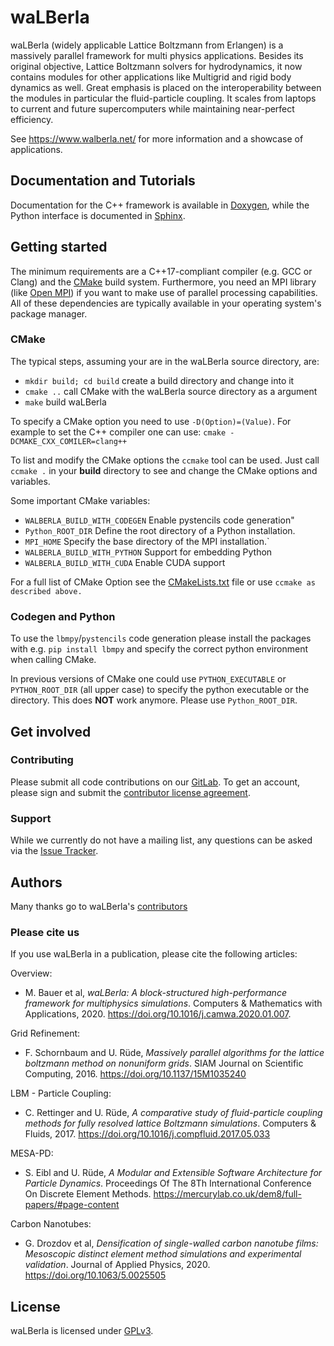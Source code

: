 # waLBerla

waLBerla (widely applicable Lattice Boltzmann from Erlangen) is a massively parallel framework for multi physics applications. Besides its
original objective, Lattice Boltzmann solvers for hydrodynamics, it now contains modules for other applications like Multigrid and rigid
body dynamics as well. Great emphasis is placed on the interoperability between the modules in particular the fluid-particle coupling. It
scales from laptops to current and future supercomputers while maintaining near-perfect efficiency.

See https://www.walberla.net/ for more information and a showcase of applications.

## Documentation and Tutorials

Documentation for the C++ framework is available in
[Doxygen](http://walberla.net/doxygen/index.html), while the Python interface is documented
in [Sphinx](http://walberla.net/sphinx/index.html).

## Getting started

The minimum requirements are a C++17-compliant compiler (e.g. GCC or Clang)
and the [CMake](http://www.cmake.org)
build system. Furthermore, you need an MPI library (like
[Open MPI](http://www.open-mpi.org)) if you want to make use of parallel processing capabilities. All of these dependencies are typically
available in your operating system's package manager.

### CMake

The typical steps, assuming your are in the waLBerla source directory, are:

- `mkdir build; cd build` create a build directory and change into it
- `cmake ..` call CMake with the waLBerla source directory as a argument
- `make` build waLBerla

To specify a CMake option you need to use `-D(Option)=(Value)`. For example to set the C++ compiler one can use:
`cmake -DCMAKE_CXX_COMILER=clang++`

To list and modify the CMake options the `ccmake` tool can be used. Just call `ccmake .` in your **build** directory to see and change the
CMake options and variables.

Some important CMake variables:

- `WALBERLA_BUILD_WITH_CODEGEN` Enable pystencils code generation"
- `Python_ROOT_DIR` Define the root directory of a Python installation.
- `MPI_HOME` Specify the base directory of the MPI installation.`
- `WALBERLA_BUILD_WITH_PYTHON` Support for embedding Python
- `WALBERLA_BUILD_WITH_CUDA` Enable CUDA support

For a full list of CMake Option see the [CMakeLists.txt](CMakeLists.txt) file or use `ccmake as described above.`

### Codegen and Python

To use the `lbmpy`/`pystencils` code generation please install the packages with e.g. `pip install lbmpy` and specify the correct python
environment when calling CMake.

In previous versions of CMake one could use `PYTHON_EXECUTABLE` or `PYTHON_ROOT_DIR` (all upper case) to specify the python executable or
the directory. This does **NOT** work anymore. Please use `Python_ROOT_DIR`.

## Get involved

### Contributing

Please submit all code contributions on our
[GitLab](https://i10git.cs.fau.de/walberla/walberla). To get an account, please sign and submit
the [contributor license agreement](CONTRIBUTING.txt).

### Support

While we currently do not have a mailing list, any questions can be asked via
the [Issue Tracker](https://i10git.cs.fau.de/walberla/walberla/issues).

## Authors

Many thanks go to waLBerla's [contributors](AUTHORS.txt)

### Please cite us

If you use waLBerla in a publication, please cite the following articles:

Overview:

- M. Bauer et al, *waLBerla: A block-structured high-performance framework for multiphysics simulations*. Computers & Mathematics with
  Applications, 2020.
  https://doi.org/10.1016/j.camwa.2020.01.007.

Grid Refinement:

- F. Schornbaum and U. Rüde, *Massively parallel algorithms for the lattice boltzmann method on nonuniform grids*. SIAM Journal on
  Scientific Computing, 2016.
  https://doi.org/10.1137/15M1035240

LBM - Particle Coupling:

- C. Rettinger and U. Rüde, *A comparative study of fluid-particle coupling methods for fully resolved lattice Boltzmann simulations*.
  Computers & Fluids, 2017.
  https://doi.org/10.1016/j.compfluid.2017.05.033

MESA-PD:

- S. Eibl and U. Rüde, *A Modular and Extensible Software Architecture for Particle Dynamics*. Proceedings Of The 8Th International
  Conference On Discrete Element Methods.
  https://mercurylab.co.uk/dem8/full-papers/#page-content

Carbon Nanotubes:

- G. Drozdov et al, *Densification of single-walled carbon nanotube films:
  Mesoscopic distinct element method simulations and experimental validation*. Journal of Applied Physics,
  2020. https://doi.org/10.1063/5.0025505

## License

waLBerla is licensed under [GPLv3](COPYING.txt).
